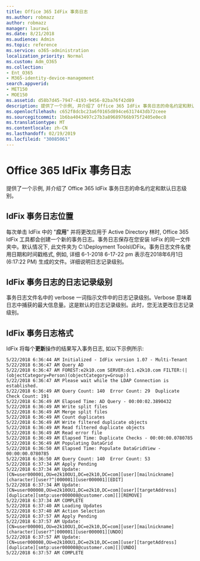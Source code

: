 ```yaml
---
title: Office 365 IdFix 事务日志
ms.author: robmazz
author: robmazz
manager: laurawi
ms.date: 8/21/2018
ms.audience: Admin
ms.topic: reference
ms.service: o365-administration
localization_priority: Normal
ms.custom: Adm_O365
ms.collection:
- Ent_O365
- M365-identity-device-management
search.appverid:
- MET150
- MOE150
ms.assetid: d58b7d45-7947-4193-9456-82ba76f42d89
description: 提供了一个示例, 并介绍了 Office 365 IdFix 事务日志的命名约定和默认日志级别。
ms.openlocfilehash: c652f8dcbc23a6f0165d894ce6317443db72ceee
ms.sourcegitcommit: 1b6ba4043497c27b3a89689766b975f2405e0ec8
ms.translationtype: MT
ms.contentlocale: zh-CN
ms.lasthandoff: 02/19/2019
ms.locfileid: "30085061"
---
```

# <a name="office-365-idfix-transaction-log"></a>Office 365 IdFix 事务日志

提供了一个示例, 并介绍了 Office 365 IdFix 事务日志的命名约定和默认日志级别。
  
## <a name="idfix-transaction-log-location"></a>IdFix 事务日志位置

每次单击 IdFix 中的 "**应用**" 并将更改应用于 Active Directory 林时, Office 365 IdFix 工具都会创建一个新的事务日志。事务日志保存在您安装 IdFix 的同一文件夹中。默认情况下, 此文件夹为 C:\Deployment Tools\IDFix。事务日志文件名使用日期和时间戳格式, 例如, 详细 6-1-2018 6-17-22 pm 表示在2018年6月1日 (6:17:22 PM) 生成的文件。详细说明日志记录级别。 
  
## <a name="idfix-transaction-log-logging-level"></a>IdFix 事务日志的日志记录级别

事务日志文件名中的 verbose 一词指示文件中的日志记录级别。Verbose 意味着日志中捕获的最大信息量。这是默认的日志记录级别。此时，您无法更改日志记录级别。
  
## <a name="idfix-transaction-log-format"></a>IdFix 事务日志格式

IdFix 将每个**更新**操作的结果写入事务日志, 如以下示例所示:
  
```
5/22/2018 6:36:44 AM Initialized - IdFix version 1.07 - Multi-Tenant
5/22/2018 6:36:47 AM Query AD
5/22/2018 6:36:47 AM FOREST:e2k10.com SERVER:dc1.e2k10.com FILTER:(|(objectCategory=Person)(objectCategory=Group))
5/22/2018 6:36:47 AM Please wait while the LDAP Connection is established.
5/22/2018 6:36:49 AM Query Count: 140  Error Count: 29  Duplicate Check Count: 191
5/22/2018 6:36:49 AM Elapsed Time: AD Query - 00:00:02.3890432
5/22/2018 6:36:49 AM Write split files
5/22/2018 6:36:49 AM Merge split files
5/22/2018 6:36:49 AM Count duplicates
5/22/2018 6:36:49 AM Write filtered duplicate objects
5/22/2018 6:36:49 AM Read filtered duplicate objects
5/22/2018 6:36:49 AM Read error file
5/22/2018 6:36:49 AM Elapsed Time: Duplicate Checks - 00:00:00.0780785
5/22/2018 6:36:49 AM Populating DataGrid
5/22/2018 6:36:50 AM Elapsed Time: Populate DataGridView - 00:00:00.0780785
5/22/2018 6:36:50 AM Query Count: 140  Error Count: 53
5/22/2018 6:37:34 AM Apply Pending
5/22/2018 6:37:34 AM Update: [CN=user000001,OU=e2k10OU1,DC=e2k10,DC=com][user][mailnickname][character][user?^|000001][user000001][EDIT]
5/22/2018 6:37:34 AM Update: [CN=user000008,OU=e2k10OU1,DC=e2k10,DC=com][user][targetAddress][duplicate][smtp:user000008@customer.com][][REMOVE]
5/22/2018 6:37:34 AM COMPLETE
5/22/2018 6:37:40 AM Loading Updates
5/22/2018 6:37:40 AM Action Selection
5/22/2018 6:37:57 AM Apply Pending
5/22/2018 6:37:57 AM Update: [CN=user000001,OU=e2k10OU1,DC=e2k10,DC=com][user][mailnickname][character][user?^|000001][user000001][UNDO]
5/22/2018 6:37:57 AM Update: [CN=user000008,OU=e2k10OU1,DC=e2k10,DC=com][user][targetAddress][duplicate][smtp:user000008@customer.com][][UNDO]
5/22/2018 6:37:57 AM COMPLETE

```
